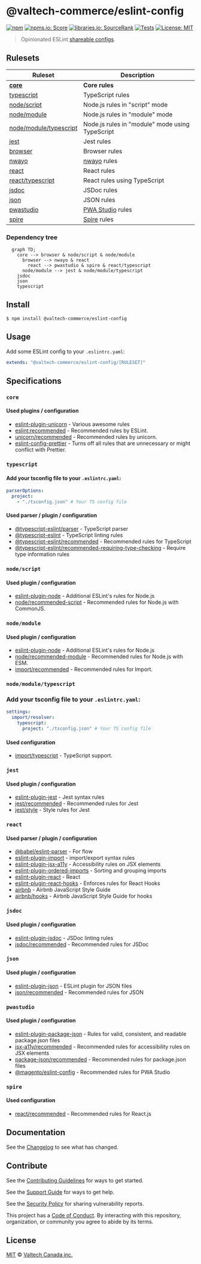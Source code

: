 # @valtech-commerce/eslint-config

[![npm][npm-badge]][npm-url]
[![npms.io: Score][npmsio-badge]][npmsio-url]
[![libraries.io: SourceRank][librariesio-badge]][librariesio-url]
[![Tests][tests-badge]][tests-url]
[![License: MIT][license-badge]][license-url]

> Opinionated ESLint [shareable configs](https://eslint.org/docs/developer-guide/shareable-configs.html).

## Rulesets

| Ruleset                                                                | Description                                                                      |
| ---------------------------------------------------------------------- | -------------------------------------------------------------------------------- |
| **[core](shareable-config/core.yaml)**                                 | **Core rules**                                                                   |
| [typescript](shareable-config/typescript.yaml)                         | TypeScript rules                                                                 |
| [node/script](shareable-config/node/script.yaml)                       | Node.js rules in "script" mode                                                   |
| [node/module](shareable-config/node/module.yaml)                       | Node.js rules in "module" mode                                                   |
| [node/module/typescript](shareable-config/node/module-typescript.yaml) | Node.js rules in "module" mode using TypeScript                                  |
| [jest](shareable-config/jest.yaml)                                     | Jest rules                                                                       |
| [browser](shareable-config/browser.yaml)                               | Browser rules                                                                    |
| [nwayo](shareable-config/nwayo.yaml)                                   | [nwayo](https://valtech-commerce.github.io/nwayo/) rules                         |
| [react](shareable-config/react.yaml)                                   | React rules                                                                      |
| [react/typescript](shareable-config/react-typescript.yaml)             | React rules using TypeScript                                                     |
| [jsdoc](shareable-config/jsdoc.yaml)                                   | JSDoc rules                                                                      |
| [json](shareable-config/json.yaml)                                     | JSON rules                                                                       |
| [pwastudio](shareable-config/pwastudio.yaml)                           | [PWA Studio](https://pwastudio.io) rules                                         |
| [spire](shareable-config/spire.yaml)                                   | [Spire](https://www.optimizely.com/products/monetize/configured-commerce/) rules |

### Dependency tree

```mermaid
  graph TD;
    core --> browser & node/script & node/module
      browser --> nwayo & react
        react --> pwastudio & spire & react/typescript
      node/module --> jest & node/module/typescript
    jsdoc
    json
    typescript
```

## Install

```
$ npm install @valtech-commerce/eslint-config
```

## Usage

Add some ESLint config to your `.eslintrc.yaml`:

```yaml
extends: "@valtech-commerce/eslint-config/[RULESET]"
```

## Specifications

### `core`

#### Used plugins / configuration

- [eslint-plugin-unicorn](https://github.com/sindresorhus/eslint-plugin-unicorn) - Various awesome rules
- [eslint:recommended](https://eslint.org/docs/latest/user-guide/configuring/configuration-files#using-eslintrecommended) - Recommended rules by ESLint.
- [unicorn/recommended](https://github.com/sindresorhus/eslint-plugin-unicorn#recommended-config) - Recommended rules by unicorn.
- [eslint-config-prettier](https://github.com/prettier/eslint-config-prettier) - Turns off all rules that are unnecessary or might conflict with Prettier.

### `typescript`

#### Add your tsconfig file to your `.eslintrc.yaml`:

```yaml
parserOptions:
  project:
    - "./tsconfig.json" # Your TS config file
```

#### Used parser / plugin / configuration

- [@typescript-eslint/parser](https://typescript-eslint.io/) - TypeScript parser
- [@typescript-eslint](https://typescript-eslint.io/) - TypeScript linting rules
- [@typescript-eslint/recommended](https://typescript-eslint.io/linting/configs) - Recommended rules for TypeScript
- [@typescript-eslint/recommended-requiring-type-checking](https://typescript-eslint.io/linting/configs) - Require type information rules

### `node/script`

#### Used plugin / configuration

- [eslint-plugin-node](https://github.com/mysticatea/eslint-plugin-node) - Additional ESLint's rules for Node.js
- [node/recommended-script](https://github.com/mysticatea/eslint-plugin-node#-configs) - Recommended rules for Node.js with CommonJS.

### `node/module`

#### Used plugin / configuration

- [eslint-plugin-node](https://github.com/mysticatea/eslint-plugin-node) - Additional ESLint's rules for Node.js
- [node/recommended-module](https://github.com/mysticatea/eslint-plugin-node#-configs) - Recommended rules for Node.js with ESM.
- [import/recommended](https://github.com/import-js/eslint-plugin-import) - Recommended rules for Import.

### `node/module/typescript`

### Add your tsconfig file to your `.eslintrc.yaml`:

```yaml
settings:
  import/resolver:
    typescript:
      project: "./tsconfig.json" # Your TS config file
```

#### Used configuration

- [import/typescript](https://github.com/import-js/eslint-plugin-import) - TypeScript support.

### `jest`

#### Used plugin / configuration

- [eslint-plugin-jest](https://github.com/jest-community/eslint-plugin-jest) - Jest syntax rules
- [jest/recommended](https://github.com/jest-community/eslint-plugin-jest#recommended) - Recommended rules for Jest
- [jest/style](https://github.com/jest-community/eslint-plugin-jest#style) - Style rules for Jest

### `react`

#### Used parser / plugin / configuration

- [@babel/eslint-parser] - For flow
- [eslint-plugin-import] - import/export syntax rules
- [eslint-plugin-jsx-a11y] - Accessibility rules on JSX elements
- [eslint-plugin-ordered-imports] - Sorting and grouping imports
- [eslint-plugin-react] - React
- [eslint-plugin-react-hooks] - Enforces rules for React Hooks
- [airbnb](https://github.com/airbnb/javascript) - Airbnb JavaScript Style Guide
- [airbnb/hooks](https://github.com/airbnb/javascript) - Airbnb JavaScript Style Guide for hooks

[@babel/eslint-parser]: https://github.com/babel/babel/tree/main/eslint/babel-eslint-parser
[eslint-plugin-import]: https://github.com/benmosher/eslint-plugin-import
[eslint-plugin-jsx-a11y]: https://github.com/evcohen/eslint-plugin-jsx-a11y
[eslint-plugin-ordered-imports]: https://github.com/KyleMayes/eslint-plugin-ordered-imports
[eslint-plugin-react]: https://github.com/yannickcr/eslint-plugin-react
[eslint-plugin-react-hooks]: https://github.com/facebook/react/tree/main/packages/eslint-plugin-react-hooks

### `jsdoc`

#### Used plugin / configuration

- [eslint-plugin-jsdoc](https://github.com/gajus/eslint-plugin-jsdoc) - JSDoc linting rules
- [jsdoc/recommended](https://github.com/gajus/eslint-plugin-jsdoc#configuration) - Recommended rules for JSDoc

### `json`

#### Used plugin / configuration

- [eslint-plugin-json](https://github.com/azeemba/eslint-plugin-json) - ESLint plugin for JSON files
- [json/recommended](https://github.com/azeemba/eslint-plugin-json#basic-configuration) - Recommended rules for JSON

### `pwastudio`

#### Used plugin / configuration

- [eslint-plugin-package-json](https://github.com/zetlen/eslint-plugin-package-json) - Rules for valid, consistent, and readable package.json files
- [jsx-a11y/recommended](https://github.com/jsx-eslint/eslint-plugin-jsx-a11y#usage) - Recommended rules for accessibility rules on JSX elements
- [package-json/recommended](https://github.com/zetlen/eslint-plugin-package-json#supported-rules) - Recommended rules for package.json files
- [@magento/eslint-config](https://github.com/magento/magento-eslint) - Recommended rules for PWA Studio

### `spire`

#### Used configuration

- [react/recommended](https://github.com/jsx-eslint/eslint-plugin-react#recommended) - Recommended rules for React.js

## Documentation

See the [Changelog](CHANGELOG.md) to see what has changed.

## Contribute

See the [Contributing Guidelines](CONTRIBUTING.md) for ways to get started.

See the [Support Guide](SUPPORT.md) for ways to get help.

See the [Security Policy](SECURITY.md) for sharing vulnerability reports.

This project has a [Code of Conduct](CODE_OF_CONDUCT.md).
By interacting with this repository, organization, or community you agree to abide by its terms.

## License

[MIT](LICENSE) © [Valtech Canada inc.](https://www.valtech.ca/)

[npm-badge]: https://img.shields.io/npm/v/@valtech-commerce/eslint-config?style=flat-square
[npmsio-badge]: https://img.shields.io/npms-io/final-score/@valtech-commerce/eslint-config?style=flat-square
[librariesio-badge]: https://img.shields.io/librariesio/sourcerank/npm/@valtech-commerce/eslint-config?style=flat-square
[tests-badge]: https://img.shields.io/github/actions/workflow/status/valtech-commerce/eslint-config/tests.yaml?style=flat-square&branch=main
[license-badge]: https://img.shields.io/badge/license-MIT-green?style=flat-square
[npm-url]: https://www.npmjs.com/package/@valtech-commerce/eslint-config
[npmsio-url]: https://npms.io/search?q=%40valtech-commerce%2Feslint-config
[librariesio-url]: https://libraries.io/npm/@valtech-commerce%2Feslint-config
[tests-url]: https://github.com/valtech-commerce/eslint-config/actions/workflows/tests.yaml?query=branch%3Amain
[license-url]: https://opensource.org/licenses/MIT
